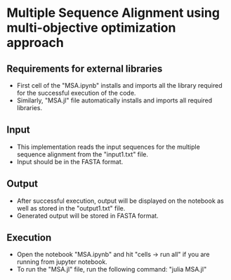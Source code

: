 # Multiple Sequence Alignment using multi-objective optimization approach

## Requirements for external libraries
- First cell of the "MSA.ipynb" installs and imports all the library required for the successful execution of the code. 
- Similarly, "MSA.jl" file automatically installs and imports all required libraries.

## Input
- This implementation reads the input sequences for the multiple sequence alignment from the "input1.txt" file.
- Input should be in the FASTA format.

## Output
- After successful execution, output will be displayed on the notebook as well as stored in the "output1.txt" file.
- Generated output will be stored in FASTA format.

## Execution
- Open the notebook "MSA.ipynb" and hit "cells -> run all" if you are running from jupyter notebook.
- To run the "MSA.jl" file, run the following command: "julia MSA.jl"

